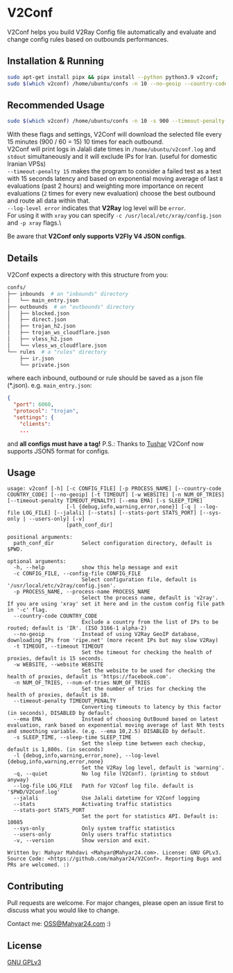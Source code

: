 # V2Conf

V2Conf helps you build V2Ray Config file automatically and evaluate and change config rules based on outbounds performances.
## Installation & Running

```bash
sudo apt-get install pipx && pipx install --python python3.9 v2conf;
sudo $(which v2conf) /home/ubuntu/confs -n 10 --no-geoip --country-code 'IR' --jalali --log-file /home/ubuntu/v2conf.log 
```

## Recommended Usage
```bash
sudo $(which v2conf) /home/ubuntu/confs -n 10 -s 900 --timeout-penalty 15 --ema 8,2 --no-geoip --country-code 'IR' --log-level error --jalali -w "https://dl-cdn.alpinelinux.org/alpine/v3.17/releases/x86/alpine-minirootfs-3.17.1-x86.tar.gz" --log-file /home/ubuntu/v2conf.log 
```
With these flags and settings, V2Conf will download the selected file every 15 minutes (900 / 60 = 15) 10 times for each outbound.\
V2Conf will print logs in Jalali date times in `/home/ubuntu/v2conf.log` and `stdout` simultaneously and it will exclude IPs for Iran. (useful for domestic Iranian VPSs) \
`--timeout-penalty 15` makes the program to consider a failed test as a test with 15 seconds latency and based on exponential moving average of last `8` evaluations (past 2 hours) and weighting more importance on recent evaluations (`2` times for every new evaluation) choose the best outbound and route all data within that.\
`--log-level error` indicates that **V2Ray** log level will be `error`.\
For using it with `xray` you can specify `-c /usr/local/etc/xray/config.json` and `-p xray` flags.\

Be aware that **V2Conf only supports V2Fly V4 JSON configs**.

## Details

V2Conf expects a directory with this structure from you:
```bash
confs/
├── inbounds  # an "inbounds" directory
│   └── main_entry.json
├── outbounds  # an "outbounds" directory
│   ├── blocked.json
│   ├── direct.json
│   ├── trojan_h2.json
│   ├── trojan_ws_cloudflare.json
│   ├── vless_h2.json
│   └── vless_ws_cloudflare.json
└── rules  # a "rules" directory
    ├── ir.json
    └── private.json
```
where each inbound, outbound or rule should be saved as a json file (*.json).
e.g. `main_entry.json`:
```json
{
  "port": 6060,
  "protocol": "trojan",
  "settings": {
    "clients":
    ...
```
and **all configs must have a tag!**
P.S.: Thanks to [Tushar](https://github.com/Mahyar24/V2Conf/pull/2) V2Conf now supports JSON5 format for configs.


## Usage
```
usage: v2conf [-h] [-c CONFIG_FILE] [-p PROCESS_NAME] [--country-code COUNTRY_CODE] [--no-geoip] [-t TIMEOUT] [-w WEBSITE] [-n NUM_OF_TRIES] [--timeout-penalty TIMEOUT_PENALTY] [--ema EMA] [-s SLEEP_TIME]
                   [-l {debug,info,warning,error,none}] [-q | --log-file LOG_FILE] [--jalali] [--stats] [--stats-port STATS_PORT] [--sys-only | --users-only] [-v]
                   [path_conf_dir]

positional arguments:
  path_conf_dir         Select configuration directory, default is $PWD.

optional arguments:
  -h, --help            show this help message and exit
  -c CONFIG_FILE, --config-file CONFIG_FILE
                        Select configuration file, default is '/usr/local/etc/v2ray/config.json'.
  -p PROCESS_NAME, --process-name PROCESS_NAME
                        Select the process name, default is 'v2ray'. If you are using 'xray' set it here and in the custom config file path in '-c' flag.
  --country-code COUNTRY_CODE
                        Exclude a country from the list of IPs to be routed; default is 'IR'. (ISO 3166-1 alpha-2)
  --no-geoip            Instead of using V2Ray GeoIP database, downloading IPs from 'ripe.net' (more recent IPs but may slow V2Ray)
  -t TIMEOUT, --timeout TIMEOUT
                        Set the timeout for checking the health of proxies, default is 15 seconds.
  -w WEBSITE, --website WEBSITE
                        Set the website to be used for checking the health of proxies, default is 'https://facebook.com'.
  -n NUM_OF_TRIES, --num-of-tries NUM_OF_TRIES
                        Set the number of tries for checking the health of proxies, default is 10.
  --timeout-penalty TIMEOUT_PENALTY
                        Converting timeouts to latency by this factor (in seconds), DISABLED by default.
  --ema EMA             Instead of choosing OutBound based on latest evaluation, rank based on exponential moving average of last Nth tests and smoothing variable. (e.g. --ema 10,2.5) DISABLED by default.
  -s SLEEP_TIME, --sleep-time SLEEP_TIME
                        Set the sleep time between each checkup, default is 1,800s. (in seconds)
  -l {debug,info,warning,error,none}, --log-level {debug,info,warning,error,none}
                        Set the V2Ray log level, default is 'warning'.
  -q, --quiet           No log file (V2Conf). (printing to stdout anyway)
  --log-file LOG_FILE   Path for V2Conf log file. default is '$PWD/V2Conf.log'
  --jalali              Use Jalali datetime for V2Conf logging
  --stats               Activating traffic statistics
  --stats-port STATS_PORT
                        Set the port for statistics API. Default is: 10085
  --sys-only            Only system traffic statistics
  --users-only          Only users traffic statistics
  -v, --version         Show version and exit.

Written by: Mahyar Mahdavi <Mahyar@Mahyar24.com>. License: GNU GPLv3. Source Code: <https://github.com/mahyar24/V2Conf>. Reporting Bugs and PRs are welcomed. :)

```

## Contributing
Pull requests are welcome. For major changes, please open an issue first to discuss what you would like to change.

Contact me: <OSS@Mahyar24.com> :)

## License
[GNU GPLv3](https://choosealicense.com/licenses/gpl-3.0/)
